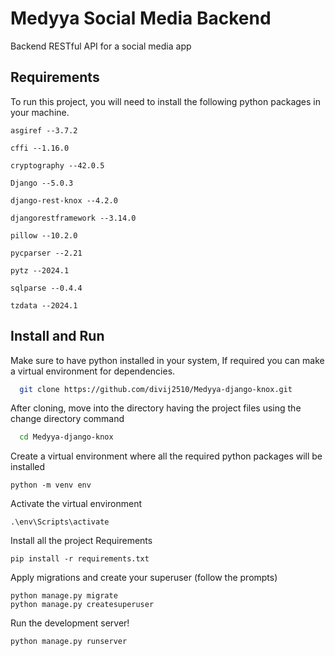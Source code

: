 
# Medyya Social Media Backend

Backend RESTful API for a social media app


## Requirements

To run this project, you will need to install the following python packages in your machine.

`asgiref --3.7.2`

`cffi --1.16.0`

`cryptography --42.0.5`

`Django --5.0.3`

`django-rest-knox --4.2.0`

`djangorestframework --3.14.0`

`pillow --10.2.0`

`pycparser --2.21`

`pytz --2024.1`

`sqlparse --0.4.4`

`tzdata --2024.1`


## Install and Run

Make sure to have python installed in your system, If required you can make a virtual environment for dependencies.

```bash
  git clone https://github.com/divij2510/Medyya-django-knox.git
```  
  After cloning, move into the directory having the project files using the change directory command
```bash
  cd Medyya-django-knox
```
  Create a virtual environment where all the required python packages will be installed
```
python -m venv env
```
  Activate the virtual environment
```
.\env\Scripts\activate
```
  Install all the project Requirements
```
pip install -r requirements.txt
```
  Apply migrations and create your superuser (follow the prompts)
```
python manage.py migrate
python manage.py createsuperuser
```
Run the development server!
```
python manage.py runserver
```
  
